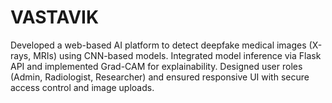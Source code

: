 # VASTAVIK
Developed a web-based AI platform to detect deepfake medical images (X-rays, MRIs) using CNN-based models. Integrated  model inference via Flask API and implemented Grad-CAM for explainability. Designed user roles (Admin, Radiologist,  Researcher) and ensured responsive UI with secure access control and image uploads.
